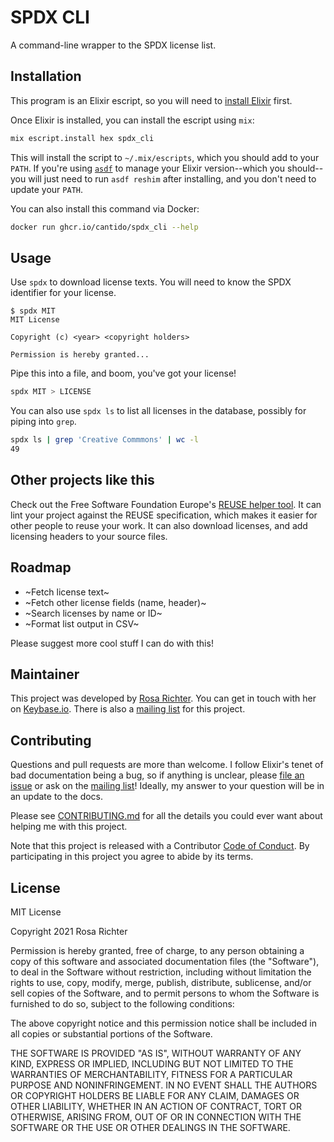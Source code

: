 <!--
SPDX-FileCopyrightText: 2021 Rosa Richter

SPDX-License-Identifier: MIT
-->

# SPDX CLI

A command-line wrapper to the SPDX license list.

## Installation

This program is an Elixir escript, so you will need to [install Elixir](https://elixir-lang.org/install.html) first.

Once Elixir is installed, you can install the escript using `mix`:

```sh
mix escript.install hex spdx_cli
```

This will install the script to `~/.mix/escripts`, which you should add to your `PATH`.
If you're using [`asdf`](https://github.com/asdf-vm/asdf) to manage your Elixir version--which you should--
you will just need to run `asdf reshim` after installing, and you don't need to update your `PATH`.

You can also install this command via Docker:

```sh
docker run ghcr.io/cantido/spdx_cli --help
```

## Usage

Use `spdx` to download license texts.
You will need to know the SPDX identifier for your license.

```
$ spdx MIT
MIT License

Copyright (c) <year> <copyright holders>

Permission is hereby granted...
```

Pipe this into a file, and boom, you've got your license!

```sh
spdx MIT > LICENSE
```

You can also use `spdx ls` to list all licenses in the database, possibly for piping into `grep`.

```sh
spdx ls | grep 'Creative Commmons' | wc -l
49
```

## Other projects like this

Check out the Free Software Foundation Europe's [REUSE helper tool](https://github.com/fsfe/reuse-tool).
It can lint your project against the REUSE specification,
which makes it easier for other people to reuse your work.
It can also download licenses, and add licensing headers to your source files.

## Roadmap

- ~Fetch license text~
- ~Fetch other license fields (name, header)~
- ~Search licenses by name or ID~
- ~Format list output in CSV~

Please suggest more cool stuff I can do with this!

## Maintainer

This project was developed by [Rosa Richter](https://about.me/rosa.richter).
You can get in touch with her on [Keybase.io](https://keybase.io/cantido).
There is also a [mailing list] for this project.

## Contributing

Questions and pull requests are more than welcome.
I follow Elixir's tenet of bad documentation being a bug,
so if anything is unclear, please [file an issue](https://todo.sr.ht/~cosmicrose/spdx_cli) or ask on the [mailing list]!
Ideally, my answer to your question will be in an update to the docs.

Please see [CONTRIBUTING.md](CONTRIBUTING.md) for all the details you could ever want about helping me with this project.

Note that this project is released with a Contributor [Code of Conduct].
By participating in this project you agree to abide by its terms.

## License

MIT License

Copyright 2021 Rosa Richter

Permission is hereby granted, free of charge, to any person obtaining a copy of
this software and associated documentation files (the "Software"), to deal in
the Software without restriction, including without limitation the rights to
use, copy, modify, merge, publish, distribute, sublicense, and/or sell copies
of the Software, and to permit persons to whom the Software is furnished to do
so, subject to the following conditions:

The above copyright notice and this permission notice shall be included in all
copies or substantial portions of the Software.

THE SOFTWARE IS PROVIDED "AS IS", WITHOUT WARRANTY OF ANY KIND, EXPRESS OR
IMPLIED, INCLUDING BUT NOT LIMITED TO THE WARRANTIES OF MERCHANTABILITY,
FITNESS FOR A PARTICULAR PURPOSE AND NONINFRINGEMENT. IN NO EVENT SHALL THE
AUTHORS OR COPYRIGHT HOLDERS BE LIABLE FOR ANY CLAIM, DAMAGES OR OTHER
LIABILITY, WHETHER IN AN ACTION OF CONTRACT, TORT OR OTHERWISE, ARISING FROM,
OUT OF OR IN CONNECTION WITH THE SOFTWARE OR THE USE OR OTHER DEALINGS IN THE
SOFTWARE.

[Code of Conduct]: code_of_conduct.md
[mailing list]: https://lists.sr.ht/~cosmicrose/spdx_cli
